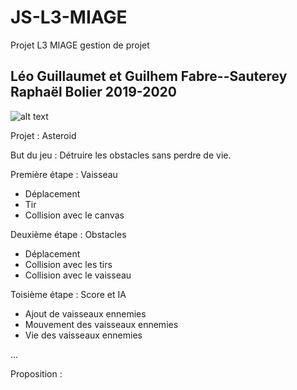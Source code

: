 # JS-L3-MIAGE
Projet L3 MIAGE gestion de projet

## Léo Guillaumet et Guilhem Fabre--Sauterey Raphaël Bolier 2019-2020
![alt text](https://juniormiageconcept.com/wp-content/uploads/2019/03/nouveaumiageslider.jpg "Logo Miage")

Projet : Asteroid 

But du jeu : Détruire les obstacles sans perdre de vie.

Première étape : Vaisseau 
- Déplacement 
- Tir 
- Collision avec le canvas 

Deuxième étape : Obstacles 
- Déplacement 
- Collision avec les tirs 
- Collision avec le vaisseau 

Toisième étape : Score et IA
- Ajout de vaisseaux ennemies 
- Mouvement des vaisseaux ennemies 
- Vie des vaisseaux ennemies

...

Proposition :
